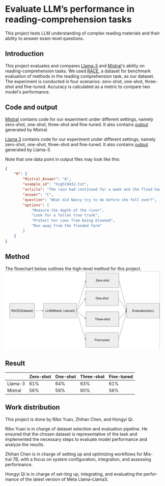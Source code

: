 # Evaluate LLM’s performance in reading-comprehension tasks

This project tests LLM understanding of complex reading materials and their ability to answer exam-level questions. 

## Introduction
This project evaluates and compares [Llama-3](https://llama.meta.com/llama3/) and [Mistral](https://huggingface.co/mistralai/Mistral-7B-Instruct-v0.2)'s ability on reading-comprehension tasks. We used [RACE](https://huggingface.co/datasets/ehovy/race), a dataset for benchmark evaluation of methods in the reading comprehension task, as our dataset.
The experiment is conducted in four scenarios: zero-shot, one-shot, three-shot and fine-tuned. Accuracy is calculated as a metric to compare two model's performance.

## Code and output

[Mistral](https://github.com/riboyuan99/CS263_Final_Project/tree/main/Mistral) contains code for our experiment under different settings, namely zero-shot, one-shot, three-shot and fine-tuned. It also contains [output](https://github.com/riboyuan99/CS263_Final_Project/tree/main/Mistral/output_data) generated by Mistral.

[Llama 3](https://github.com/riboyuan99/CS263_Final_Project/tree/main/Llama%203) contains code for our experiment under different settings, namely zero-shot, one-shot, three-shot and fine-tuned. It also contains [output](https://github.com/riboyuan99/CS263_Final_Project/tree/main/Llama%203/output_data) generated by Llama-3.

Note that one data point in output files may look like this:
```json
{
    "0": {
        "Mistral_Answer": "A",
        "example_id": "high19432.txt",
        "article": "The rain had continued for a week and the flood had created a big river which were running by Nancy Brown's farm. As she tried to gather her cows to a higher ground, she slipped and hit her head on a fallen tree trunk. The fall made her unconscious for a moment or two. When she came to, Lizzie, one of her oldest and favorite cows, was licking her face.",
        "answer": "C",
        "question": "What did Nancy try to do before she fell over?",
        "options": [
            "Measure the depth of the river",
            "Look for a fallen tree trunk",
            "Protect her cows from being drowned",
            "Run away from the flooded farm"
        ]
    }
}
```



## Method

The flowchart below outlines the high-level method for this project.
![Alt Text](https://github.com/riboyuan99/CS263_Final_Project/blob/main/flowchart.png)


## Result

|  | Zero-shot | One-shot | Three-shot | Fine-tuned |
|----------|----------|----------|----------|----------|
| Llama-3    | 61%   | 64%   | 63%   | 61%   |
| Mistral    | 56%   | 58%   | 60%   | 56%   |

## Work distribution

This project is done by Ribo Yuan, Zhihan Chen, and Hongyi Qi.

Ribo Yuan is in charge of dataset selection and evaluation pipeline. He ensured that the chosen dataset is representative of the task and implemented the necessary steps to evaluate model performance and analyze the results.

Zhihan Chen is in charge of setting up and optimizing workflows for Mis- tral 7B, with a focus on system configuration, integration, and assessing performance.

Hongyi Qi is in charge of set-ting up, integrating, and evaluating the perfor-mance of the latest version of Meta Llama–Llama3.
